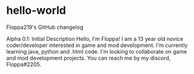 # hello-world
Floppa219's GitHub changelog

Alpha 0.1: Initial Description
Hello, I'm Floppa!
I am a 13 year old novice coder/developer interested in game and mod development.
I'm currently learning java, python and .html code.
I'm looking to collaborate on game and mod development projects. 
You can reach me by my discord, Floppa#2205.
